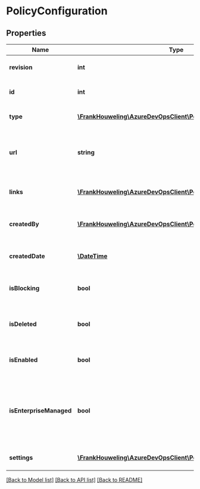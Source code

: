 # PolicyConfiguration

## Properties
Name | Type | Description | Notes
------------ | ------------- | ------------- | -------------
**revision** | **int** | The policy configuration revision ID. | [optional] 
**id** | **int** | The policy configuration ID. | [optional] 
**type** | [**\FrankHouweling\AzureDevOpsClient\Policy\Model\PolicyTypeRef**](PolicyTypeRef.md) | The policy configuration type. | [optional] 
**url** | **string** | The URL where the policy configuration can be retrieved. | [optional] 
**links** | [**\FrankHouweling\AzureDevOpsClient\Policy\Model\ReferenceLinks**](ReferenceLinks.md) | The links to other objects related to this object. | [optional] 
**createdBy** | [**\FrankHouweling\AzureDevOpsClient\Policy\Model\IdentityRef**](IdentityRef.md) | A reference to the identity that created the policy. | [optional] 
**createdDate** | [**\DateTime**](\DateTime.md) | The date and time when the policy was created. | [optional] 
**isBlocking** | **bool** | Indicates whether the policy is blocking. | [optional] 
**isDeleted** | **bool** | Indicates whether the policy has been (soft) deleted. | [optional] 
**isEnabled** | **bool** | Indicates whether the policy is enabled. | [optional] 
**isEnterpriseManaged** | **bool** | If set, this policy requires \&quot;Manage Enterprise Policies\&quot; permission to create, edit, or delete. | [optional] 
**settings** | [**\FrankHouweling\AzureDevOpsClient\Policy\Model\JObject**](JObject.md) | The policy configuration settings. | [optional] 

[[Back to Model list]](../README.md#documentation-for-models) [[Back to API list]](../README.md#documentation-for-api-endpoints) [[Back to README]](../README.md)


